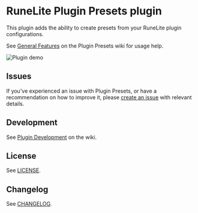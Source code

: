 # RuneLite Plugin Presets plugin

This plugin adds the ability to create presets from your RuneLite plugin configurations.

See [General Features](https://github.com/antero111/plugin-presets/wiki/General-Features#using-plugin-presets) on the Plugin Presets wiki for usage help.

![Plugin demo](readme_visuals/plugin_presets_demo.gif)

## Issues

If you've experienced an issue with Plugin Presets, or have a recommendation on how to improve it, please [create an issue](https://github.com/antero111/plugin-presets/issues/new) with relevant details.

## Development

See [Plugin Development](https://github.com/antero111/plugin-presets/wiki/Plugin-Development) on the wiki.

## License

See [LICENSE](LICENSE).

## Changelog

See [CHANGELOG](CHANGELOG.md).
